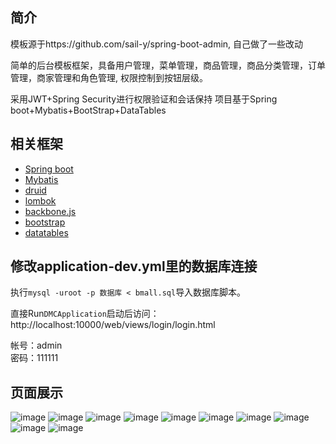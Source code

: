 ## 简介
模板源于https://github.com/sail-y/spring-boot-admin, 自己做了一些改动

简单的后台模板框架，具备用户管理，菜单管理，商品管理，商品分类管理，订单管理，商家管理和角色管理, 权限控制到按钮层级。       


采用JWT+Spring Security进行权限验证和会话保持
项目基于Spring boot+Mybatis+BootStrap+DataTables


## 相关框架
* [Spring boot](http://projects.spring.io/spring-boot/)
* [Mybatis](http://www.mybatis.org/mybatis-3/zh/index.html)
* [druid](https://github.com/alibaba/druid)
* [lombok](https://projectlombok.org/)
* [backbone.js](http://backbonejs.org/)
* [bootstrap](http://getbootstrap.com/)
* [datatables](https://datatables.net/)




## 修改application-dev.yml里的数据库连接

执行`mysql -uroot -p 数据库 < bmall.sql`导入数据库脚本。

直接Run`DMCApplication`启动后访问：http://localhost:10000/web/views/login/login.html

帐号：admin            
密码：111111




## 页面展示
![image](https://github.com/keleqnma/bmall/blob/master/pictures/Category_Managemnt.png)
![image](https://github.com/keleqnma/bmall/blob/master/pictures/buyerStatics.png)
![image](https://github.com/keleqnma/bmall/blob/master/pictures/commodity_management.png)
![image](https://github.com/keleqnma/bmall/blob/master/pictures/function_index1.png)
![image](https://github.com/keleqnma/bmall/blob/master/pictures/function_index2.png)
![image](https://github.com/keleqnma/bmall/blob/master/pictures/home.png)
![image](https://github.com/keleqnma/bmall/blob/master/pictures/orderStatisticsByDay.png)
![image](https://github.com/keleqnma/bmall/blob/master/pictures/resource_managemnt.png)
![image](https://github.com/keleqnma/bmall/blob/master/pictures/role_managemnt.png)
![image](https://github.com/keleqnma/bmall/blob/master/pictures/user_managemnt.png)
